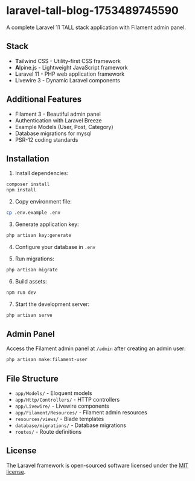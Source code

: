 # laravel-tall-blog-1753489745590

A complete Laravel 11 TALL stack application with Filament admin panel.

## Stack

- **T**ailwind CSS - Utility-first CSS framework
- **A**lpine.js - Lightweight JavaScript framework  
- **L**aravel 11 - PHP web application framework
- **L**ivewire 3 - Dynamic Laravel components

## Additional Features

- Filament 3 - Beautiful admin panel
- Authentication with Laravel Breeze
- Example Models (User, Post, Category)
- Database migrations for mysql
- PSR-12 coding standards

## Installation

1. Install dependencies:
```bash
composer install
npm install
```

2. Copy environment file:
```bash
cp .env.example .env
```

3. Generate application key:
```bash
php artisan key:generate
```

4. Configure your database in `.env`

5. Run migrations:
```bash
php artisan migrate
```

6. Build assets:
```bash
npm run dev
```

7. Start the development server:
```bash
php artisan serve
```

## Admin Panel

Access the Filament admin panel at `/admin` after creating an admin user:

```bash
php artisan make:filament-user
```

## File Structure

- `app/Models/` - Eloquent models
- `app/Http/Controllers/` - HTTP controllers  
- `app/Livewire/` - Livewire components
- `app/Filament/Resources/` - Filament admin resources
- `resources/views/` - Blade templates
- `database/migrations/` - Database migrations
- `routes/` - Route definitions

## License

The Laravel framework is open-sourced software licensed under the [MIT license](https://opensource.org/licenses/MIT).
